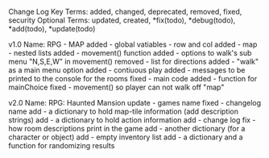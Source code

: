 Change Log Key Terms:
   added, changed, deprecated, removed, fixed, security
Optional Terms:
   updated, created, *fix(todo), *debug(todo), *add(todo), *update(todo)

v1.0
Name: RPG - MAP
added - global vatiables - row and col
added - map - nested lists
added - movement() function
added - options to walk's sub menu "N,S,E,W" in movement()
removed - list for directions
added - "walk" as a main menu option
added - contiuous play
added - messages to be printed to the console for the rooms
fixed - main code 
added - function for mainChoice
fixed - movement() so player can not walk off "map"


v2.0
Name: RPG: Haunted Mansion
update - games name
fixed - changelog name
add - a dictionary to hold map-tile information (add description strings)
add - a dictionary to hold action information 
add - change log
fix - how room descriptions print in the game
add - another dictionary (for a character or object)
add - empty inventory list
add - a dictionary and a function for randomizing results